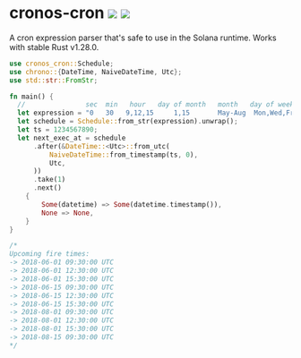 # cronos-cron [![](https://img.shields.io/crates/v/cronos-cron.svg)](https://crates.io/crates/cronos-cron) [![](https://docs.rs/cron/badge.svg)](https://docs.rs/cronos-cron)

A cron expression parser that's safe to use in the Solana runtime. Works with stable Rust v1.28.0.

```rust
use cronos_cron::Schedule;
use chrono::{DateTime, NaiveDateTime, Utc};
use std::str::FromStr;

fn main() {
  //               sec  min   hour   day of month   month   day of week   year
  let expression = "0   30   9,12,15     1,15       May-Aug  Mon,Wed,Fri  2018/2";
  let schedule = Schedule::from_str(expression).unwrap();
  let ts = 1234567890;
  let next_exec_at = schedule
      .after(&DateTime::<Utc>::from_utc(
          NaiveDateTime::from_timestamp(ts, 0),
          Utc,
      ))
      .take(1)
      .next()
    {
        Some(datetime) => Some(datetime.timestamp()),
        None => None,
    }
}

/*
Upcoming fire times:
-> 2018-06-01 09:30:00 UTC
-> 2018-06-01 12:30:00 UTC
-> 2018-06-01 15:30:00 UTC
-> 2018-06-15 09:30:00 UTC
-> 2018-06-15 12:30:00 UTC
-> 2018-06-15 15:30:00 UTC
-> 2018-08-01 09:30:00 UTC
-> 2018-08-01 12:30:00 UTC
-> 2018-08-01 15:30:00 UTC
-> 2018-08-15 09:30:00 UTC
*/
```

